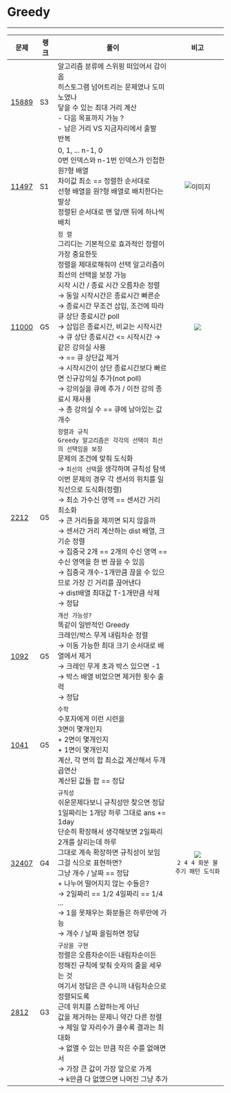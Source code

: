 # Greedy
* * *

| **문제**                 | **랭크** | **풀이**                                                                                                                                                                                                                                                                                                                                                                |                                                            **비고**                                                             |
|------------------------|--------|-----------------------------------------------------------------------------------------------------------------------------------------------------------------------------------------------------------------------------------------------------------------------------------------------------------------------------------------------------------------------|:-----------------------------------------------------------------------------------------------------------------------------:|
| [15889](./P15889.py)   | S3     | 알고리즘 분류에 스위핑 떠있어서 감이옴  <br>히스토그램 넘어트리는 문제였나 도미노였나  <br>닿을 수 있는 최대 거리 계산  <br>- 다음 목표까지 가능 ?  <br>- 남은 거리 VS 지금자리에서 출발  <br>반복                                                                                                                                                                                                                                         |                                                                                                                               |
| [11497](./P11497.py)   | S1     | 0, 1, ... n-1, 0  <br>0번 인덱스와 n-1번 인덱스가 인접한 원?형 배열  <br>차이값 최소 == 정렬한 순서대로  <br>선형 배열을 원?형 배열로 배치한다는 발상  <br>정렬된 순서대로 맨 앞/맨 뒤에 하나씩 배치                                                                                                                                                                                                                                 |               ![이미지](https://velog.velcdn.com/images/nn98/post/b3ff8a18-5a3d-4e98-b17a-3079069f4714/image.png)                |
| [11000](./P11000.py)   | G5     | `정 렬`  <br>그리디는 기본적으로 효과적인 정렬이 가장 중요한듯<br>정렬을 제대로해줘야 선택 알고리즘이 <br>최선의 선택을 보장 가능 <br>시작 시간 / 종료 시간 오름차순 정렬<br/>→ 동일 시작시간은 종료시간 빠른순<br/>→ 종료시간 무조건 삽입, 조건에 따라 큐 상단 종료시간 poll<br/>→ 삽입은 종료시간, 비교는 시작시간<br/>→ 큐 상단 종료시간 <= 시작시간 → 같은 강의실 사용<br/>→ == 큐 상단값 제거<br/>→ 시작시간이 상단 종료시간보다 빠르면 신규강의실 추가(not poll)<br/>→ 강의실을 큐에 추가 / 이전 강의 종료시 재사용<br/>→ 총 강의실 수 == 큐에 남아있는 값 개수 |                 ![](https://velog.velcdn.com/images/nn98/post/0a24e993-5b73-49bf-98b7-2b7744fc514b/image.png)                 |
| [2212](./P2212.py)     | G5     | `정렬과 규칙`<br/>`Greedy 알고리즘은 각각의 선택이 최선의 선택임을 보장`<br/>문제의 조건에 맞춰 도식화<br/>→ `최선의 선택`을 생각하며 규칙성 탐색<br/>이번 문제의 경우 각 센서의 위치를 일직선으로 도식화(정렬)<br/>→ 최소 가수신 영역 == 센서간 거리 최소화<br/>→ 큰 거리들을 제끼면 되지 않을까<br/>→ 센서간 거리 계산하는 dist 배열, 크기순 정렬<br/>→ 집중국 2개 == 2개의 수신 영역 == 수신 영역을 한 번 끊을 수 있음<br/>→ 집중국 개수-1개만큼 끊을 수 있으므로 가장 긴 거리를 끊어낸다<br/>→ dist배열 최대값 T-1개만큼 삭제<br/>→ 정답            |                                                                                                                               |
| [1092](./P1092.py)     | G5     | `개선 가능성?`<br/>똑같이 일반적인 Greedy<br/>크레인/박스 무게 내림차순 정렬<br/>→ 이동 가능한 최대 크기 순서대로 배열에서 제거<br/>→ 크레인 무게 초과 박스 있으면 -1<br/>→ 박스 배열 비었으면 제거한 횟수 출력<br/>→ 정답                                                                                                                                                                                                                     |                                                                                                                               |
| [1041](./P1041.py)     | G5     | `수학`<br/>수포자에게 이런 시련을<br/>3면이 몇개인지<br/>+ 2면이 몇개인지<br/>+ 1면이 몇개인지<br/>계산, 각 면의 합 최소값 계산해서 두개 곱연산<br/>계산된 값들 합 == 정답                                                                                                                                                                                                                                                    |                                                                                                                               |
| [32407](./P32407.py)   | G4     | `규칙성`<br/>쉬운문제다보니 규칙성만 찾으면 정답<br/>1일짜리는 1개당 하루 그대로 ans += 1day<br/>단순히 확장해서 생각해보면 2일짜리 2개를 살리는데 하루<br/>그대로 계속 확장하면 규칙성이 보임<br/>그걸 식으로 표현하면?<br/>그냥 개수 / 날짜 == 정답<br/>+ 나누어 떨어지지 않는 수들은? <br/>→ 2일짜리 == 1/2 4일짜리 == 1/4 ... <br/>→ 1을 못채우는 화분들은 하루만에 가능<br/>→ 개수 / 날짜 올림하면 정답                                                                                          | ![](https://pplx-res.cloudinary.com/image/upload/v1748310534/gpt4o_images/ksq0d6f8ikjiccu2afil.png)<br/>`2 4 4 화분 물주기 패턴 도식화` |
| [2812](./P2812_C.java) | G3     | `구상을 구현`<br/>정렬은 오름차순이든 내림차순이든<br/>정해진 규칙에 맞춰 숫자의 줄을 세우는 것<br/>여기서 정답은 큰 수니까 내림차순으로 정렬되도록<br/>근데 위치를 스왑하는게 아닌<br/>값을 제거하는 문제니 약간 다른 정렬<br/>→ 제일 앞 자리수가 클수록 결과는 최대화<br/>→ 없앨 수 있는 만큼 작은 수를 없애면서<br/>→ 가장 큰 값이 가장 앞으로 가게<br/>→ k만큼 다 없앴으면 나머진 그냥 추가                                                                                                                     |                                                                                                                               |

